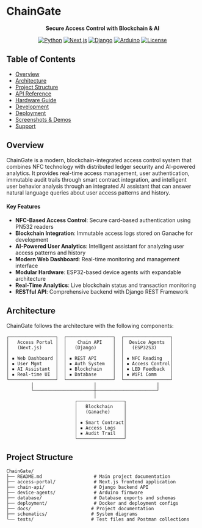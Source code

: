 # ChainGate
<div align="center">

**Secure Access Control with Blockchain & AI**

[![Python](https://img.shields.io/badge/Python-3.8+-blue.svg)](https://python.org)
[![Next.js](https://img.shields.io/badge/Next.js-15.2.4-black.svg)](https://nextjs.org)
[![Django](https://img.shields.io/badge/Django-5.2.1-green.svg)](https://djangoproject.com)
[![Arduino](https://img.shields.io/badge/Arduino-ESP32-orange.svg)](https://arduino.cc)
[![License](https://img.shields.io/badge/License-MIT-yellow.svg)](LICENSE)

</div>

## Table of Contents

- [Overview](#overview)
- [Architecture](#architecture)
- [Project Structure](#project-structure)
- [API Reference](#api-reference)
- [Hardware Guide](#hardware-guide)
- [Development](#development)
- [Deployment](#deployment)
- [Screenshots & Demos](#screenshots--demos)
- [Support](#support)

## Overview

ChainGate is a modern, blockchain-integrated access control system that combines NFC technology with distributed ledger security and AI-powered analytics. It provides real-time access management, user authentication, immutable audit trails through smart contract integration, and intelligent user behavior analysis through an integrated AI assistant that can answer natural language queries about user access patterns and history.

#### Key Features

- **NFC-Based Access Control**: Secure card-based authentication using PN532 readers
- **Blockchain Integration**: Immutable access logs stored on Ganache for development
- **AI-Powered User Analytics**: Intelligent assistant for analyzing user access patterns and history
- **Modern Web Dashboard**: Real-time monitoring and management interface
- **Modular Hardware**: ESP32-based device agents with expandable architecture
- **Real-Time Analytics**: Live blockchain status and transaction monitoring
- **RESTful API**: Comprehensive backend with Django REST Framework

## Architecture

ChainGate follows the architecture with the following components:

```
┌─────────────────┐  ┌─────────────────┐  ┌─────────────────┐
│   Access Portal │  │    Chain API    │  │  Device Agents  │
│   (Next.js)     │  │   (Django)      │  │   (ESP32S3)     │
│                 │  │                 │  │                 │
│ ▪ Web Dashboard │  │ ▪ REST API      │  │ ▪ NFC Reading   │
│ ▪ User Mgmt     │  │ ▪ Auth System   │  │ ▪ Access Control│
│ ▪ AI Assistant  │  │ ▪ Blockchain    │  │ ▪ LED Feedback  │
│ ▪ Real-time UI  │  │ ▪ Database      │  │ ▪ WiFi Comm     │
└─────────────────┘  └─────────────────┘  └─────────────────┘
         │                      │                      │
         └──────────────────────┼──────────────────────┘
                                │
                         ┌─────────────────┐
                         │   Blockchain    │
                         │   (Ganache)     │
                         │                 │
                         │ ▪ Smart Contract│
                         │ ▪ Access Logs   │
                         │ ▪ Audit Trail   │
                         └─────────────────┘
```


## Project Structure

```
ChainGate/
├── README.md                   # Main project documentation
├── access-portal/              # Next.js frontend application
├── chain-api/                  # Django backend API
├── device-agents/              # Arduino firmware
├── database/                   # Database exports and schemas
├── deployment/                 # Docker and deployment configs
├── docs/                      # Project documentation
├── schematics/                # System diagrams
└── tests/                     # Test files and Postman collections
```